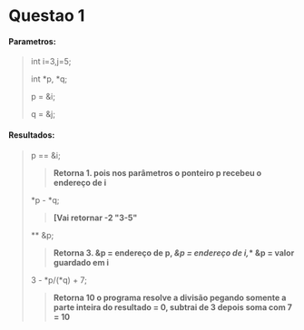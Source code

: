 # Questao 1

  #### Parametros:
> int i=3,j=5;
> 
> int *p, *q;
> 
> p = &i;
> 
> q = &j;


#### Resultados:
> p == &i;
>>  __Retorna 1. pois nos parâmetros o ponteiro p recebeu o endereço de i__
>  
> *p - *q;
>>  __[Vai retornar -2 "3-5"__
> 
> ** &p;  
>>  __Retorna  3.   &p = endereço de p, *&p = endereço de i,** &p = valor guardado em i__
>
> 3 - *p/(*q) + 7;
>>  __Retorna 10 o programa resolve a divisão pegando somente a parte inteira do resultado = 0, subtrai de 3 depois soma com 7 = 10__
